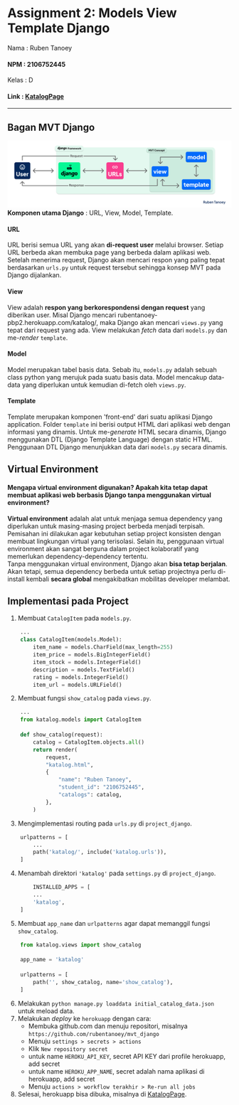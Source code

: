 # Assignment 2: Models View Template Django

Nama    : Ruben Tanoey
#### NPM     : 2106752445
Kelas   : D
#### Link    : [KatalogPage](https://rubentanoey-pbp2.herokuapp.com/katalog/)

___

## Bagan MVT Django
![diagram](/README_src/MVT_django.png)
**Komponen utama Django**  : URL, View, Model, Template.
#### URL
URL berisi semua URL yang akan **di-request user** melalui browser. Setiap URL berbeda akan membuka page yang berbeda dalam aplikasi web. Setelah menerima request, Django akan mencari respon yang paling tepat berdasarkan `urls.py` untuk request tersebut sehingga konsep MVT pada Django dijalankan.
#### View
View adalah **respon yang berkorespondensi dengan request** yang diberikan user. Misal Django mencari rubentanoey-pbp2.herokuapp.com/katalog/, maka Django akan mencari `views.py` yang tepat dari request yang ada. View melakukan *fetch* data dari `models.py` dan me-*render* `template`.
#### Model
Model merupakan tabel basis data. Sebab itu, `models.py` adalah sebuah class python yang merujuk pada suatu basis data. Model mencakup data-data yang diperlukan untuk kemudian di-fetch oleh `views.py`.
#### Template
Template merupakan komponen 'front-end' dari suatu aplikasi Django application. Folder `template` ini berisi output HTML dari aplikasi web dengan informasi yang dinamis. Untuk me-*generate* HTML secara dinamis, Django menggunakan DTL (Django Template Language) dengan static HTML. Penggunaan DTL Django menunjukkan data dari `models.py` secara dinamis.


## Virtual Environment
#### Mengapa virtual environment digunakan? Apakah kita tetap dapat membuat aplikasi web berbasis Django tanpa menggunakan virtual environment?
**Virtual environment** adalah alat untuk menjaga semua dependency yang diperlukan untuk masing-masing project berbeda menjadi terpisah. Pemisahan ini dilakukan agar kebutuhan setiap project konsisten dengan membuat lingkungan virtual yang terisolasi. Selain itu, penggunaan virtual environment akan sangat berguna dalam project kolaboratif yang memerlukan dependency-dependency tertentu. <br />
Tanpa menggunakan virtual environment, Django akan **bisa tetap berjalan**. Akan tetapi, semua dependency berbeda untuk setiap projectnya perlu di-install kembali **secara global** mengakibatkan mobilitas developer melambat.

## Implementasi pada Project
1.  Membuat `CatalogItem` pada `models.py`.
```python
    ...
    class CatalogItem(models.Model):
        item_name = models.CharField(max_length=255)
        item_price = models.BigIntegerField()
        item_stock = models.IntegerField()
        description = models.TextField()
        rating = models.IntegerField()
        item_url = models.URLField()
```
2.  Membuat fungsi `show_catalog` pada `views.py`.
```python
    ...
    from katalog.models import CatalogItem

    def show_catalog(request):
        catalog = CatalogItem.objects.all()
        return render(
            request,
            "katalog.html",
            {
                "name": "Ruben Tanoey",
                "student_id": "2106752445",
                "catalogs": catalog,
            },
        )
```
3. Mengimplementasi routing pada `urls.py` di `project_django`.
```python
    urlpatterns = [
        ...
        path('katalog/', include('katalog.urls')),
    ]
```
4. Menambah direktori `'katalog'` pada `settings.py` di `project_django`.
```python
        INSTALLED_APPS = [
        ...
        'katalog',
    ]
```
5. Membuat `app_name` dan `urlpatterns` agar dapat memanggil fungsi `show_catalog`.
```python
    from katalog.views import show_catalog

    app_name = 'katalog'

    urlpatterns = [
        path('', show_catalog, name='show_catalog'),
    ]
```
6. Melakukan `python manage.py loaddata initial_catalog_data.json` untuk meload data.
7. Melakukan *deploy* ke `herokuapp` dengan cara:
    - Membuka github.com dan menuju repositori, misalnya `https://github.com/rubentanoey/mvt_django`
    - Menuju `settings > secrets > actions`
    - Klik `New repository secret`
    - untuk name `HEROKU_API_KEY`, secret API KEY dari profile herokuapp, add secret
    - untuk name `HEROKU_APP_NAME`, secret adalah nama aplikasi di herokuapp, add secret
    - Menuju `actions > workflow terakhir > Re-run all jobs`
8. Selesai, herokuapp bisa dibuka, misalnya di [KatalogPage](https://rubentanoey-pbp2.herokuapp.com/katalog/).